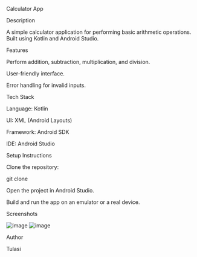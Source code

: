Calculator App

Description

A simple calculator application for performing basic arithmetic operations. Built using Kotlin and Android Studio.

Features

Perform addition, subtraction, multiplication, and division.

User-friendly interface.

Error handling for invalid inputs.

Tech Stack

Language: Kotlin

UI: XML (Android Layouts)

Framework: Android SDK

IDE: Android Studio

Setup Instructions

Clone the repository:

git clone <repository-link>

Open the project in Android Studio.

Build and run the app on an emulator or a real device.

Screenshots

![image](https://github.com/user-attachments/assets/8e03ed29-ad60-40e3-b35c-ea5223675fa9)
![image](https://github.com/user-attachments/assets/d9b7be02-c59a-49ec-9324-092ca9ee292b)



Author

Tulasi

